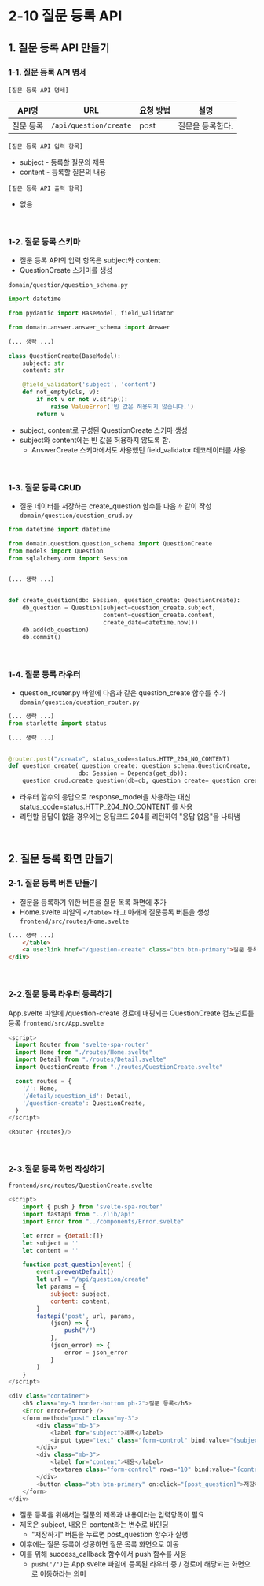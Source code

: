 # 2-10 질문 등록 API
##	1. 질문 등록 API 만들기
###	1-1. 질문 등록 API 명세
`[질문 등록 API 명세]`

| API명     | URL                  | 요청 방법 | 설명           |
|-----------|----------------------|-----------|----------------|
| 질문 등록 | `/api/question/create` | post      | 질문을 등록한다. |


`[질문 등록 API 입력 항목]`
- subject - 등록할 질문의 제목
- content - 등록할 질문의 내용


`[질문 등록 API 출력 항목]`
- 없음

<br>

###	1-2. 질문 등록 스키마
- 질문 등록 API의 입력 항목은 subject와 content
- QuestionCreate 스키마를 생성

`domain/question/question_schema.py`
```python
import datetime

from pydantic import BaseModel, field_validator

from domain.answer.answer_schema import Answer

(... 생략 ...)

class QuestionCreate(BaseModel):
    subject: str
    content: str

    @field_validator('subject', 'content')
    def not_empty(cls, v):
        if not v or not v.strip():
            raise ValueError('빈 값은 허용되지 않습니다.')
        return v
```

- subject, content로 구성된 QuestionCreate 스키마 생성
- subject와 content에는 빈 값을 허용하지 않도록 함.
	- AnswerCreate 스키마에서도 사용했던 field_validator 데코레이터를 사용

<br> 

###	1-3. 질문 등록 CRUD

- 질문 데이터를 저장하는 create_question 함수를 다음과 같이 작성
`domain/question/question_crud.py`
```python
from datetime import datetime

from domain.question.question_schema import QuestionCreate
from models import Question
from sqlalchemy.orm import Session


(... 생략 ...)


def create_question(db: Session, question_create: QuestionCreate):
    db_question = Question(subject=question_create.subject,
                           content=question_create.content,
                           create_date=datetime.now())
    db.add(db_question)
    db.commit()
```

<br> 

###	1-4. 질문 등록 라우터
- question_router.py 파일에 다음과 같은 question_create 함수를 추가
`domain/question/question_router.py`
```python
(... 생략 ...)
from starlette import status

(... 생략 ...)


@router.post("/create", status_code=status.HTTP_204_NO_CONTENT)
def question_create(_question_create: question_schema.QuestionCreate,
                    db: Session = Depends(get_db)):
    question_crud.create_question(db=db, question_create=_question_create)
```

- 라우터 함수의 응답으로 response_model을 사용하는 대신 status_code=status.HTTP_204_NO_CONTENT 를 사용
- 리턴할 응답이 없을 경우에는 응답코드 204를 리턴하여 "응답 없음"을 나타냄


<br>

##	2. 질문 등록 화면 만들기
###	2-1. 질문 등록 버튼 만들기
- 질문을 등록하기 위한 버튼을 질문 목록 화면에 추가
- Home.svelte 파일의 `</table>` 태그 아래에 질문등록 버튼을 생성
`frontend/src/routes/Home.svelte`
```html
(... 생략 ...)
    </table>
    <a use:link href="/question-create" class="btn btn-primary">질문 등록하기</a>
</div>
```

<br>

###	2-2.질문 등록 라우터 등록하기

App.svelte 파일에 /question-create 경로에 매핑되는 QuestionCreate 컴포넌트를 등록
`frontend/src/App.svelte`
```javascript
<script>
  import Router from 'svelte-spa-router'
  import Home from "./routes/Home.svelte"
  import Detail from "./routes/Detail.svelte"
  import QuestionCreate from "./routes/QuestionCreate.svelte"

  const routes = {
    '/': Home,
    '/detail/:question_id': Detail,
    '/question-create': QuestionCreate,
  }
</script>

<Router {routes}/>
```

<br>

###	2-3.질문 등록 화면 작성하기
`frontend/src/routes/QuestionCreate.svelte`
```javascript
<script>
    import { push } from 'svelte-spa-router'
    import fastapi from "../lib/api"
    import Error from "../components/Error.svelte"

    let error = {detail:[]}
    let subject = ''
    let content = ''

    function post_question(event) {
        event.preventDefault()
        let url = "/api/question/create"
        let params = {
            subject: subject,
            content: content,
        }
        fastapi('post', url, params, 
            (json) => {
                push("/")
            },
            (json_error) => {
                error = json_error
            }
        )
    }
</script>

<div class="container">
    <h5 class="my-3 border-bottom pb-2">질문 등록</h5>
    <Error error={error} />
    <form method="post" class="my-3">
        <div class="mb-3">
            <label for="subject">제목</label>
            <input type="text" class="form-control" bind:value="{subject}">
        </div>
        <div class="mb-3">
            <label for="content">내용</label>
            <textarea class="form-control" rows="10" bind:value="{content}"></textarea>
        </div>
        <button class="btn btn-primary" on:click="{post_question}">저장하기</button>
    </form>
</div>
```

- 질문 등록을 위해서는 질문의 제목과 내용이라는 입력항목이 필요
- 제목은 subject, 내용은 content라는 변수로 바인딩
	- "저장하기" 버튼을 누르면 post_question 함수가 실행
- 이후에는 질문 등록이 성공하면 질문 목록 화면으로 이동
- 이를 위해 success_callback 함수에서 push 함수를 사용
	- `push('/')`는 App.svelte 파일에 등록된 라우터 중 / 경로에 해당되는 화면으로 이동하라는 의미
